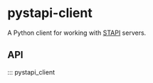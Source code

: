 # pystapi-client

A Python client for working with [STAPI](https://stapi-spec.github.io/pystapi/) servers.

## API

::: pystapi_client
